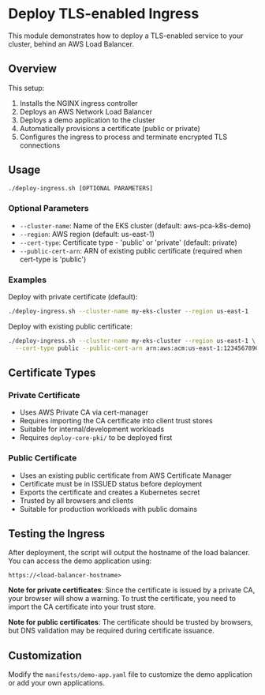 # Deploy TLS-enabled Ingress

This module demonstrates how to deploy a TLS-enabled service to your cluster, behind an AWS Load Balancer.

## Overview

This setup:
1. Installs the NGINX ingress controller
2. Deploys an AWS Network Load Balancer
3. Deploys a demo application to the cluster
4. Automatically provisions a certificate (public or private)
5. Configures the ingress to process and terminate encrypted TLS connections

## Usage

```bash
./deploy-ingress.sh [OPTIONAL PARAMETERS]
```

### Optional Parameters

- `--cluster-name`: Name of the EKS cluster (default: aws-pca-k8s-demo)
- `--region`: AWS region (default: us-east-1)
- `--cert-type`: Certificate type - 'public' or 'private' (default: private)
- `--public-cert-arn`: ARN of existing public certificate (required when cert-type is 'public')

### Examples

Deploy with private certificate (default):
```bash
./deploy-ingress.sh --cluster-name my-eks-cluster --region us-east-1
```

Deploy with existing public certificate:
```bash
./deploy-ingress.sh --cluster-name my-eks-cluster --region us-east-1 \
  --cert-type public --public-cert-arn arn:aws:acm:us-east-1:123456789012:certificate/12345678-1234-1234-1234-123456789012
```

## Certificate Types

### Private Certificate
- Uses AWS Private CA via cert-manager
- Requires importing the CA certificate into client trust stores
- Suitable for internal/development workloads
- Requires `deploy-core-pki/` to be deployed first

### Public Certificate
- Uses an existing public certificate from AWS Certificate Manager
- Certificate must be in ISSUED status before deployment
- Exports the certificate and creates a Kubernetes secret
- Trusted by all browsers and clients
- Suitable for production workloads with public domains

## Testing the Ingress

After deployment, the script will output the hostname of the load balancer. You can access the demo application using:

```
https://<load-balancer-hostname>
```

**Note for private certificates**: Since the certificate is issued by a private CA, your browser will show a warning. To trust the certificate, you need to import the CA certificate into your trust store.

**Note for public certificates**: The certificate should be trusted by browsers, but DNS validation may be required during certificate issuance.

## Customization

Modify the `manifests/demo-app.yaml` file to customize the demo application or add your own applications.